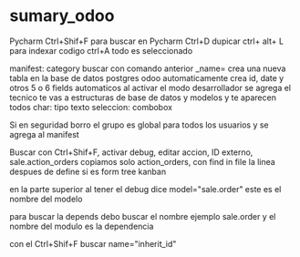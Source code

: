 # sumary_odoo
Pycharm
Ctrl+Shif+F para buscar en Pycharm
Ctrl+D dupicar 
ctrl+ alt+ L para indexar codigo
ctrl+A todo es seleccionado

manifest: category buscar con comando anterior
_name= crea una nueva tabla en la base de datos postgres
odoo automaticamente crea id, date y otros 5 o 6 fields automaticos
al activar el modo desarrollador se agrega el tecnico te vas a estructuras de base de datos y modelos y te aparecen todos
char: tipo texto seleccion: combobox

Si en seguridad borro el grupo es global para todos los usuarios y se agrega al manifest

Buscar con Ctrl+Shif+F, activar debug, editar accion, ID externo, sale.action_orders copiamos solo action_orders, con find in file 
la linea despues de <field name="arch" type="xml"> define si es form tree kanban
  
  
  en la parte superior al tener el debug dice model="sale.order" este es el nombre del modelo
  
  para buscar la depends debo buscar el nombre ejemplo sale.order y el nombre del modulo es la dependencia
  
  con el Ctrl+Shif+F buscar name="inherit_id"
